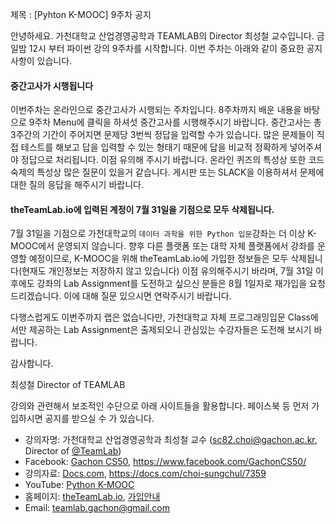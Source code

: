 제목 : [Pyhton K-MOOC] 9주차 공지

안녕하세요. 가천대학교 산업경영공학과 TEAMLAB의 Director 최성철 교수입니다.
금일밤 12시 부터 파이썬 강의 9주차를 시작합니다.
이번 주차는 아래와 같이 중요한 공지사항이 있습니다.

#### 중간고사가 시행됩니다
이번주차는 온라인으로 중간고사가 시행되는 주차입니다.
8주차까지 배운 내용을 바탕으로 9주차 Menu에 클릭을 하셔섯 중간고사를 시행해주시기 바랍니다.
중간고사는 총 3주간의 기간이 주어지면 문제당 3번씩 정답을 입력할 수가 있습니다.
많은 문제들이 직접 테스트를 해보고 답을 입력할 수 있는 형태기 때문에 답을 비교적 정확하게 넣어주셔야 정답으로 처리됩니다.
이점 유의해 주시기 바랍니다.
온라인 퀴즈의 특성상 또한 코드 숙제의 특성상 많은 질문이 있을거 같습니다. 게시판 또는 SLACK을 이용하셔서 문제에 대한 질의 응답을 해주시기 바랍니다.

#### theTeamLab.io에 입력된 계정이 7월 31일을 기점으로 모두 삭제됩니다.
7월 31일을 기점으로 가천대학교의 `데이터 과학을 위한 Python 입문`강좌는 더 이상 K-MOOC에서 운영되지 않습니다.
향후 다른 플랫폼 또는 대학 자체 플랫폼에서 강좌를 운영할 예정이므로, K-MOOC을 위해 theTeamLab.io에 가입한 정보들은 모두 삭제됩니다(현재도 개인정보는 저장하지 않고 있습니다)
이점 유의해주시기 바라며, 7월 31일 이후에도 강좌의 Lab Assignment를 도전하고 싶으신 분들은 8월 1일자로 재가입을 요청드리겠습니다.
이에 대해 질문 있으시면 연락주시기 바랍니다.

다행스럽게도 이번주까지 랩은 없습니다만, 가천대학교 자체 프로그래밍입문 Class에서만 제공하는 Lab Assignment은 출제되오니 관심있는 수강자들은 도전해 보시기 바랍니다.

감사합니다.

최성철 Director of TEAMLAB

강의와 관련해서 보조적인 수단으로 아래 사이트들을 활용합니다. 페이스북 등 먼저 가입하시면 공지를 받으실 수 가 있습니다.
* 강의자명: 가천대학교 산업경영공학과 최성철 교수 (sc82.choi@gachon.ac.kr, Director of [@TeamLab](https://github.com/TeamLab))
* Facebook: [Gachon CS50](https://www.facebook.com/GachonCS50), https://www.facebook.com/GachonCS50/
* 강의자료: [Docs.com](https://docs.com/choi-sungchul/7359), https://docs.com/choi-sungchul/7359
* YouTube: [Python K-MOOC](https://www.youtube.com/playlist?list=PLBHVuYlKEkUJvRVv9_je9j3BpHwGHSZHz)
* 홈페이지: [theTeamLab.io](http://theteamlab.io/), [가입안내](https://www.youtube.com/watch?v=_jRvA170Z0c&list=PLBHVuYlKEkUJvRVv9_je9j3BpHwGHSZHz&index=12&t=19s)
* Email: teamlab.gachon@gmail.com
